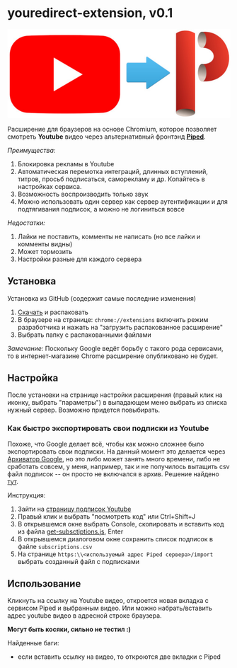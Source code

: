 # youredirect-extension, v0.1

![YouRedirect](https://github.com/nicodimuscanis/youredirect-extension/blob/master/youredirect.jpg?raw=true)

Расширение для браузеров на основе Chromium, которое позволяет смотреть **Youtube** видео через альтернативный фронтэнд **[Piped](https://github.com/TeamPiped/Piped)**.

*Преимущества:*
1. Блокировка рекламы в Youtube
2. Автоматическая перемотка интеграций, длинных вступлений, титров, просьб подписаться, саморекламу и др. Копайтесь в настройках сервиса.
3. Возможность воспроизводить только звук
4. Можно использовать один сервер как сервер аутентификации и для подтягивания подписок, а можно не логиниться вовсе

*Недостатки:*
1. Лайки не поставить, комменты не написать (но все лайки и комменты видны)
2. Может тормозить
3. Настройки разные для каждого сервера

## Установка
Установка из GitHub (содержит самые последние изменения)
1. [Скачать](https://github.com/nicodimuscanis/youredirect-extension/archive/refs/heads/master.zip) и распаковать
2. В браузере на странице: `chrome://extensions` включить режим разработчика и нажать на "загрузить распакованное расширение"
3. Выбрать папку c распакованными файлами

*Замечание:* Поскольку Google ведёт борьбу с такого рода сервисами, то в интернет-магазине Chrome расширение опубликовано не будет.

## Настройка
После установки на странице настройки расширения (правый клик на иконку, выбрать "параметры") в выпадающем меню выбрать из списка нужный сервер. Возможно придется повыбирать.
### Как быстро экспортировать свои подписки из Youtube
Похоже, что Google делает всё, чтобы как можно сложнее было экспортировать свои подписки. На данный момент это делается через [Архиватор Google](https://takeout.google.com/takeout/custom/youtube), но это либо может занять много времени, либо не сработать совсем, у меня, например, так и не получилось вытащить csv файл подписок -- он просто не включался в архив. Решение найдено [тут](https://dev.to/hazy/downloading-your-youtube-subscriptions-in-csv-format-because-google-takeout-takes-too-long-5ca1).

Инструкция:
1. Зайти на [страницу подписок Youtube](https://www.youtube.com/feed/channels)
2. Правый клик и выбрать "посмотреть код" или Ctrl+Shift+J
3. В открывшемся окне выбрать Console, скопировать и вставить код из файла [get-subsctiptions.js](https://github.com/nicodimuscanis/youredirect-extension/blob/master/get-subscriptions.js), Enter
4. В открывшемся диалоговом окне сохранить список подписок в файле `subscriptions.csv`
5. На странице `https:\\<используемый адрес Piped сервера>/import` выбрать созданный файл с подписками

## Использование
Кликнуть на ссылку на Youtube видео, откроется новая вкладка с сервисом Piped и выбранным видео. Или можно набрать/вставить адрес youtube видео в адресной строке браузера.

**Могут быть косяки, сильно не тестил :)**

Найденные баги:
- если вставить ссылку на видео, то откроются две вкладки с Piped
